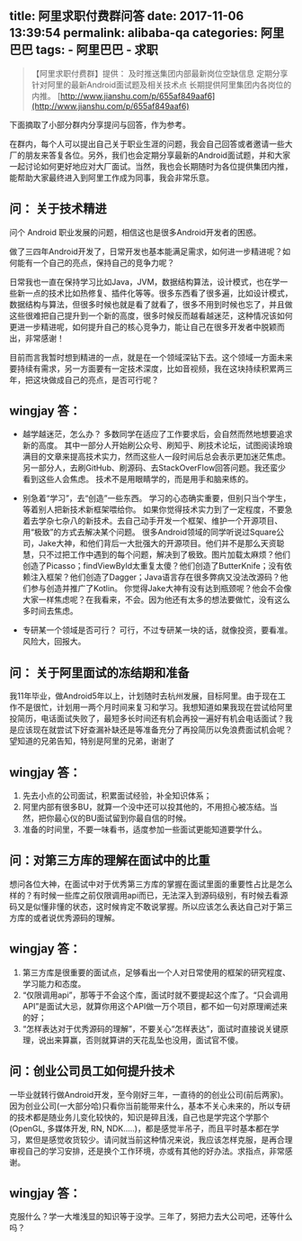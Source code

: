 title: 阿里求职付费群问答
date: 2017-11-06 13:39:54
permalink: alibaba-qa
categories: 阿里巴巴
tags: 
	- 阿里巴巴
	- 求职
---
> 【阿里求职付费群】提供：
及时推送集团内部最新岗位空缺信息
定期分享针对阿里的最新Android面试题及相关技术点
长期提供阿里集团内各岗位的内推。
>[http://www.jianshu.com/p/655af849aaf6](http://www.jianshu.com/p/655af849aaf6)

下面摘取了小部分群内分享提问与回答，作为参考。

在群内，每个人可以提出自己关于职业生涯的问题，我会自己回答或者邀请一些大厂的朋友来答复各位。另外，我们也会定期分享最新的Android面试题，并和大家一起讨论如何更好地应对大厂面试。当然，我也会长期随时为各位提供集团内推，能帮助大家最终进入到阿里工作成为同事，我会非常乐意。

## 问： 关于技术精进
问个 Android 职业发展的问题，相信这也是很多Android开发者的困惑。

做了三四年Android开发了，日常开发也基本能满足需求，如何进一步精进呢？如何能有一个自己的亮点，保持自己的竞争力呢？

日常我也一直在保持学习比如Java，JVM，数据结构算法，设计模式，也在学一些新一点的技术比如热修复、插件化等等。很多东西看了很多遍，比如设计模式，数据结构与算法，但很多时候也就是看了就看了，很多不用到时候也忘了，并且做这些很难把自己提升到一个新的高度，很多时候反而越看越迷茫，这种情况该如何更进一步精进呢，如何提升自己的核心竞争力，能让自己在很多开发者中脱颖而出，非常感谢！

目前而言我暂时想到精进的一点，就是在一个领域深钻下去。这个领域一方面未来要持续有需求，另一方面要有一定技术深度，比如音视频，我在这块持续积累两三年，把这块做成自己的亮点，是否可行呢？

## wingjay 答：
- 越学越迷茫，怎么办？
多数同学在适应了工作要求后，会自然而然地想要追求新的高度。
其中一部分人开始刷公众号、刷知乎、刷技术论坛，试图阅读玲琅满目的文章来提高技术实力，然而这些人一段时间后总会表示更加迷茫焦虑。
另一部分人，去刷GitHub、刷源码、去StackOverFlow回答问题。我还蛮少看到这些人会焦虑。
技术不是用眼睛学的，而是用手和脑来练的。
- 别急着“学习”，去“创造”一些东西。
学习的心态确实重要，但别只当个学生，等着别人把新技术新框架喂给你。
如果你觉得技术实力到了一定程度，不要急着去学杂七杂八的新技术。去自己动手开发一个框架、维护一个开源项目、用“极致”的方式去解决某个问题。
很多Android领域的同学听说过Square公司，Jake大神，和他们背后一大批强大的开源项目。他们并不是那么天资聪慧，只不过把工作中遇到的每个问题，解决到了极致。图片加载太麻烦？他们创造了Picasso；findViewById太重复太傻？他们创造了ButterKnife；没有依赖注入框架？他们创造了Dagger；Java语言存在很多弊病又没法改源码？他们参与创造并推广了Kotlin。
你觉得Jake大神有没有达到瓶颈呢？他会不会像大家一样焦虑呢？在我看来，不会。因为他还有太多的想法要做忙，没有这么多时间去焦虑。

- 专研某一个领域是否可行？
可行，不过专研某一块的话，就像投资，要看准。风险大，回报大。

## 问： 关于阿里面试的冻结期和准备
我11年毕业，做Android5年以上，计划随时去杭州发展，目标阿里。由于现在工作不是很忙，计划用一两个月时间来复习和学习。我想知道如果我现在尝试给阿里投简历，电话面试失败了，最短多长时间还有机会再投一遍好有机会电话面试？我是应该现在就尝试下好查漏补缺还是等准备充分了再投简历以免浪费面试机会呢？望知道的兄弟告知，特别是阿里的兄弟，谢谢了

## wingjay 答：
1. 先去小点的公司面试，积累面试经验，补全知识体系；
2. 阿里内部有很多BU，就算一个没中还可以投其他的，不用担心被冻结。当然，把你最心仪的BU面试留到你最自信的时候。
3. 准备的时间里，不要一味看书，适度参加一些面试更能知道要学什么。

## 问：对第三方库的理解在面试中的比重
想问各位大神，在面试中对于优秀第三方库的掌握在面试里面的重要性占比是怎么样的？有时候一些库之前仅限调用api而已，无法深入到源码级别，有时候去看源码又是似懂非懂的状态，这时候肯定不敢说掌握。所以应该怎么表达自己对于第三方库的或者说优秀源码的理解。

## wingjay 答：
1. 第三方库是很重要的面试点，足够看出一个人对日常使用的框架的研究程度、学习能力和态度。
2. “仅限调用api”，那等于不会这个库，面试时就不要提起这个库了。“只会调用API”是面试大忌，就算你用这个API做一万个项目，都不如一句对原理阐述来的好；
3. “怎样表达对于优秀源码的理解”，不要关心“怎样表达”，面试时直接说关键原理，说出来算赢，否则就算讲的天花乱坠也没用，面试官不傻。

## 问：创业公司员工如何提升技术
一毕业就转行做Android开发，至今刚好三年，一直待的的创业公司(前后两家)。因为创业公司(一大部分哈)只看你当前能带来什么，基本不关心未来的，所以专研的技术都是随业务儿变化较快的，知识是碎且浅，自己也是学完这个学那个(OpenGL, 多媒体开发, RN, NDK.....)，都是感觉半吊子，而且平时基本都在学习，累但是感觉收货较少。请问就当前这种情况来说，我应该怎样克服，是再合理审视自己的学习安排，还是换个工作环境，亦或有其他的好办法。求指点，非常感谢。

## wingjay 答：
克服什么？学一大堆浅显的知识等于没学。三年了，努把力去大公司吧，还等什么吗？